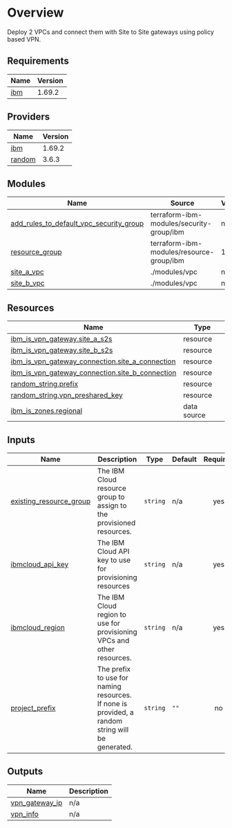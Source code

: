 # Overview

Deploy 2 VPCs and connect them with Site to Site gateways using policy based VPN.

<!-- BEGIN_TF_DOCS -->
## Requirements

| Name | Version |
|------|---------|
| <a name="requirement_ibm"></a> [ibm](#requirement\_ibm) | 1.69.2 |

## Providers

| Name | Version |
|------|---------|
| <a name="provider_ibm"></a> [ibm](#provider\_ibm) | 1.69.2 |
| <a name="provider_random"></a> [random](#provider\_random) | 3.6.3 |

## Modules

| Name | Source | Version |
|------|--------|---------|
| <a name="module_add_rules_to_default_vpc_security_group"></a> [add\_rules\_to\_default\_vpc\_security\_group](#module\_add\_rules\_to\_default\_vpc\_security\_group) | terraform-ibm-modules/security-group/ibm | n/a |
| <a name="module_resource_group"></a> [resource\_group](#module\_resource\_group) | terraform-ibm-modules/resource-group/ibm | 1.1.5 |
| <a name="module_site_a_vpc"></a> [site\_a\_vpc](#module\_site\_a\_vpc) | ./modules/vpc | n/a |
| <a name="module_site_b_vpc"></a> [site\_b\_vpc](#module\_site\_b\_vpc) | ./modules/vpc | n/a |

## Resources

| Name | Type |
|------|------|
| [ibm_is_vpn_gateway.site_a_s2s](https://registry.terraform.io/providers/IBM-Cloud/ibm/1.69.2/docs/resources/is_vpn_gateway) | resource |
| [ibm_is_vpn_gateway.site_b_s2s](https://registry.terraform.io/providers/IBM-Cloud/ibm/1.69.2/docs/resources/is_vpn_gateway) | resource |
| [ibm_is_vpn_gateway_connection.site_a_connection](https://registry.terraform.io/providers/IBM-Cloud/ibm/1.69.2/docs/resources/is_vpn_gateway_connection) | resource |
| [ibm_is_vpn_gateway_connection.site_b_connection](https://registry.terraform.io/providers/IBM-Cloud/ibm/1.69.2/docs/resources/is_vpn_gateway_connection) | resource |
| [random_string.prefix](https://registry.terraform.io/providers/hashicorp/random/latest/docs/resources/string) | resource |
| [random_string.vpn_preshared_key](https://registry.terraform.io/providers/hashicorp/random/latest/docs/resources/string) | resource |
| [ibm_is_zones.regional](https://registry.terraform.io/providers/IBM-Cloud/ibm/1.69.2/docs/data-sources/is_zones) | data source |

## Inputs

| Name | Description | Type | Default | Required |
|------|-------------|------|---------|:--------:|
| <a name="input_existing_resource_group"></a> [existing\_resource\_group](#input\_existing\_resource\_group) | The IBM Cloud resource group to assign to the provisioned resources. | `string` | n/a | yes |
| <a name="input_ibmcloud_api_key"></a> [ibmcloud\_api\_key](#input\_ibmcloud\_api\_key) | The IBM Cloud API key to use for provisioning resources | `string` | n/a | yes |
| <a name="input_ibmcloud_region"></a> [ibmcloud\_region](#input\_ibmcloud\_region) | The IBM Cloud region to use for provisioning VPCs and other resources. | `string` | n/a | yes |
| <a name="input_project_prefix"></a> [project\_prefix](#input\_project\_prefix) | The prefix to use for naming resources. If none is provided, a random string will be generated. | `string` | `""` | no |

## Outputs

| Name | Description |
|------|-------------|
| <a name="output_vpn_gateway_ip"></a> [vpn\_gateway\_ip](#output\_vpn\_gateway\_ip) | n/a |
| <a name="output_vpn_info"></a> [vpn\_info](#output\_vpn\_info) | n/a |
<!-- END_TF_DOCS -->